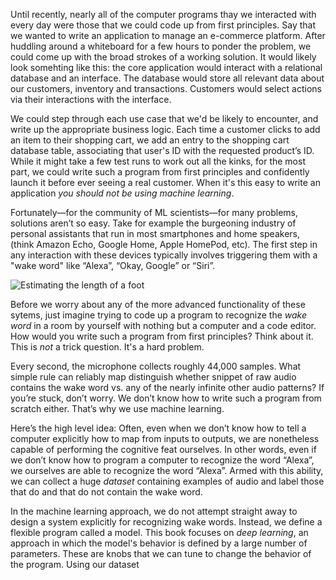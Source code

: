 
Until recently, nearly all of the computer programs
thay we interacted with every day were those
that we could code up from first principles.
Say that we wanted to write an application to manage an e-commerce platform.
After huddling around a whiteboard for a few hours to ponder the problem,
we could come up with the broad strokes of a working solution.
It would likely look somehting like this:
the core application would interact with a relational database and an interface.
The database would store all relevant data
about our customers, inventory and transactions.
Customers would select actions via their interactions with the interface.



<!--
We'd likely maintain
tables to represent each of the businesses primary entities:
customers,
products, orders, and associative entities like shopping carts.-->

We could step
through each use case that we'd be likely to encounter,
and write up the
appropriate business logic.
Each time a customer clicks to add an item to their
shopping cart,
we add an entry to the shopping cart database table,
associating
that user's ID with the requested product’s ID.
While it might take a few test
runs to work out all the kinks,
for the most part, we could write such a
program from first principles
and confidently launch it before ever seeing a
real customer.
When it's this easy to write an application *you should not be
using machine learning*.

Fortunately—for the community of ML scientists—for
many problems, solutions aren’t so easy.
Take for example the burgeoning
industry of personal assistants
that run in most smartphones and home speakers,
(think Amazon Echo, Google Home, Apple HomePod, etc).
The first step in any
interaction with these devices typically
involves triggering them with a "wake
word" like “Alexa”, “Okay, Google” or “Siri”.


![Estimating the length of a
foot](../img/wake-word.png)

Before we worry about any of the more advanced
functionality of these sytems,
just imagine trying to code up a program to
recognize the *wake word*
in a room by yourself with nothing but a computer and
a code editor.
How would you write such a program from first principles?
Think
about it. This is *not* a trick question. It's a hard problem.

Every second,
the microphone collects roughly 44,000 samples.
What simple rule can reliably
map distinguish whether snippet of raw audio
contains the wake word vs. any of
the nearly infinite other audio patterns?
If you’re stuck, don’t worry.
We
don’t know how to write such a program from scratch either.
That’s why we use
machine learning.


Here’s the high level idea: Often, even when we don’t know
how
to tell a computer explicitly how to map from inputs to outputs,
we are
nonetheless capable of performing the cognitive feat ourselves.
In other words,
even if we don’t know how to program a computer
to recognize the word “Alexa”,
we ourselves are able to recognize the word “Alexa”.
Armed with this ability,
we can collect a huge *dataset* containing examples of audio
and label those
that do and that do not contain the wake word.

In the machine learning
approach, we do not attempt straight away
to design a system explicitly for
recognizing wake words.
Instead, we define a flexible program called a model.
This book focuses on *deep learning*, an approach in which
the model's behavior
is defined by a large number of parameters.
These are knobs that we can tune to
change the behavior of the program.
Using our dataset
